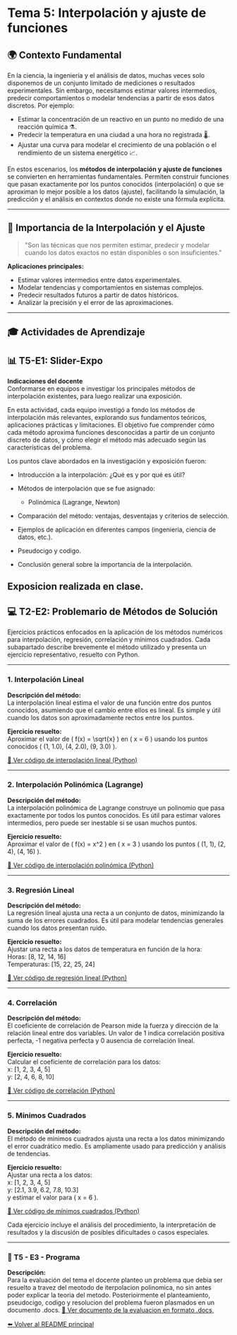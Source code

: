 # Tema 5: Interpolación y ajuste de funciones

## 🌍 Contexto Fundamental

En la ciencia, la ingeniería y el análisis de datos, muchas veces solo disponemos de un conjunto limitado de mediciones o resultados experimentales. Sin embargo, necesitamos estimar valores intermedios, predecir comportamientos o modelar tendencias a partir de esos datos discretos. Por ejemplo:

- Estimar la concentración de un reactivo en un punto no medido de una reacción química ⚗️.
- Predecir la temperatura en una ciudad a una hora no registrada 🌡️.
- Ajustar una curva para modelar el crecimiento de una población o el rendimiento de un sistema energético 📈.

En estos escenarios, los **métodos de interpolación y ajuste de funciones** se convierten en herramientas fundamentales. Permiten construir funciones que pasan exactamente por los puntos conocidos (interpolación) o que se aproximan lo mejor posible a los datos (ajuste), facilitando la simulación, la predicción y el análisis en contextos donde no existe una fórmula explícita.

---

## 📌 Importancia de la Interpolación y el Ajuste

> "Son las técnicas que nos permiten estimar, predecir y modelar cuando los datos exactos no están disponibles o son insuficientes."

**Aplicaciones principales:**
- Estimar valores intermedios entre datos experimentales.
- Modelar tendencias y comportamientos en sistemas complejos.
- Predecir resultados futuros a partir de datos históricos.
- Analizar la precisión y el error de las aproximaciones.

---


## 🎓 Actividades de Aprendizaje

## 📊 T5-E1: Slider-Expo

**Indicaciones del docente**  
Conformarse en equipos e investigar los principales métodos de interpolación existentes, para luego realizar una exposición.

En esta actividad, cada equipo investigó a fondo los métodos de interpolación más relevantes, explorando sus fundamentos teóricos, aplicaciones prácticas y limitaciones. El objetivo fue comprender cómo cada método aproxima funciones desconocidas a partir de un conjunto discreto de datos, y cómo elegir el método más adecuado según las características del problema.

Los puntos clave abordados en la investigación y exposición fueron:

- Introducción a la interpolación: ¿Qué es y por qué es útil?
- Métodos de interpolación que se fue asignado:
    
    - Polinómica (Lagrange, Newton)
  
- Comparación del método: ventajas, desventajas y criterios de selección.
- Ejemplos de aplicación en diferentes campos (ingeniería, ciencia de datos, etc.).
- Pseudocigo y codigo.
- Conclusión general sobre la importancia de la interpolación.

Exposicion realizada en clase.
---


## 💻 T2-E2: Problemario de Métodos de Solución

Ejercicios prácticos enfocados en la aplicación de los métodos numéricos para interpolación, regresión, correlación y mínimos cuadrados. Cada subapartado describe brevemente el método utilizado y presenta un ejercicio representativo, resuelto con Python.

---

### 1. Interpolación Lineal

**Descripción del método:**  
La interpolación lineal estima el valor de una función entre dos puntos conocidos, asumiendo que el cambio entre ellos es lineal. Es simple y útil cuando los datos son aproximadamente rectos entre los puntos.

**Ejercicio resuelto:**  
Aproximar el valor de \( f(x) = \sqrt{x} \) en \( x = 6 \) usando los puntos conocidos \( (1, 1.0), (4, 2.0), (9, 3.0) \).

[🔗 Ver código de interpolación lineal (Python)](https://github.com/IvanPedroSuarez/Metodos-Numericos-/blob/master/codigos/tema5/Interpolacion%20Lineal.py)

---

### 2. Interpolación Polinómica (Lagrange)

**Descripción del método:**  
La interpolación polinómica de Lagrange construye un polinomio que pasa exactamente por todos los puntos conocidos. Es útil para estimar valores intermedios, pero puede ser inestable si se usan muchos puntos.

**Ejercicio resuelto:**  
Aproximar el valor de \( f(x) = x^2 \) en \( x = 3 \) usando los puntos \( (1, 1), (2, 4), (4, 16) \).

[🔗 Ver código de interpolación polinómica (Python)](https://github.com/IvanPedroSuarez/Metodos-Numericos-/blob/master/codigos/tema5/Interpolacion%20Polinomica%20(Lagrange).py)

---

### 3. Regresión Lineal

**Descripción del método:**  
La regresión lineal ajusta una recta a un conjunto de datos, minimizando la suma de los errores cuadrados. Es útil para modelar tendencias generales cuando los datos presentan ruido.

**Ejercicio resuelto:**  
Ajustar una recta a los datos de temperatura en función de la hora:  
Horas: [8, 12, 14, 16]  
Temperaturas: [15, 22, 25, 24]

[🔗 Ver código de regresión lineal (Python)](./codigo/regresion_lineal.py)

---

### 4. Correlación

**Descripción del método:**  
El coeficiente de correlación de Pearson mide la fuerza y dirección de la relación lineal entre dos variables. Un valor de 1 indica correlación positiva perfecta, -1 negativa perfecta y 0 ausencia de correlación lineal.

**Ejercicio resuelto:**  
Calcular el coeficiente de correlación para los datos:  
x: [1, 2, 3, 4, 5]  
y: [2, 4, 6, 8, 10]

[🔗 Ver código de correlación (Python)](./codigo/correlacion.py)

---

### 5. Mínimos Cuadrados

**Descripción del método:**  
El método de mínimos cuadrados ajusta una recta a los datos minimizando el error cuadrático medio. Es ampliamente usado para predicción y análisis de tendencias.

**Ejercicio resuelto:**  
Ajustar una recta a los datos:  
x: [1, 2, 3, 4, 5]  
y: [2.1, 3.9, 6.2, 7.8, 10.3]  
y estimar el valor para \( x = 6 \).

[🔗 Ver código de mínimos cuadrados (Python)](./codigo/minimos_cuadrados.py)



Cada ejercicio incluye el análisis del procedimiento, la interpretación de resultados y la discusión de posibles dificultades o casos especiales.

---

### 🚀 T5 - E3  -  Programa 

**Descripción:**  
Para la evaluación del tema el docente planteo un problema que debia ser resuelto a travez del meotodo de iterpolacion polinomica, no sin antes poder
explicar la teoria del metodo. Posterioirmente el planteamiento, pseudocigo, codigo y resolucion del problema fueron plasmados en un documento .docs.
[🔗 Ver documento de la evaluacion en formato .docs, ](https://docs.google.com/document/d/1dbSx0OTLwGttwcV7lvidtpZdW-mco7OTFTi_u1A4z-U/edit?usp=sharing)





[⬅️ Volver al README principal](../README.md)

